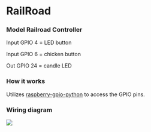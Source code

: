 # RailRoad
### Model Railroad Controller

Input GPIO 4 = LED button

Input GPIO 6 = chicken button

Out GPIO 24 = candle LED

### How it works
Utilizes [raspberry-gpio-python](https://sourceforge.net/p/raspberry-gpio-python/wiki/Examples/) to access the GPIO pins.


### Wiring diagram
![](https://raw.githubusercontent.com/LookHere/RailRoad/master/images/diagram-1a.jpg)
